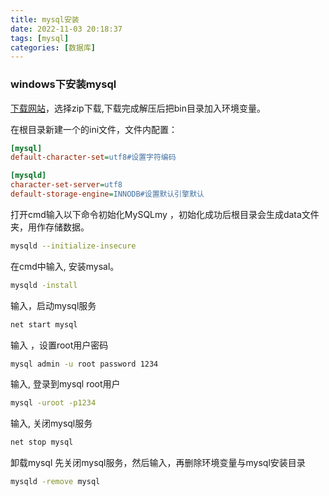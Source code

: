 ```yaml
---
title: mysql安装
date: 2022-11-03 20:18:37
tags: [mysql]
categories: [数据库]
---
```


### windows下安装mysql
[下载网站](https://dev.mysql.com/downloads/mysql/5.7.html#downloads)，选择zip下载,下载完成解压后把bin目录加入环境变量。

在根目录新建一个的ini文件，文件内配置：
<!--more-->
```ini
[mysql]
default-character-set=utf8#设置字符编码

[mysqld]
character-set-server=utf8
default-storage-engine=INNODB#设置默认引擎默认
```
打开cmd输入以下命令初始化MySQLmy ，初始化成功后根目录会生成data文件夹，用作存储数据。
```bash
mysqld --initialize-insecure
```


在cmd中输入, 安装mysal。
```bash
mysqld -install
```

输入，启动mysql服务
```bash
net start mysql
```

输入 ，设置root用户密码
```bash
mysql admin -u root password 1234
```

输入, 登录到mysql root用户

```bash
mysql -uroot -p1234
```

输入, 关闭mysql服务
```bash
net stop mysql 
```

卸载mysql 
先关闭mysql服务，然后输入，再删除环境变量与mysql安装目录
```bash
mysqld -remove mysql
```

